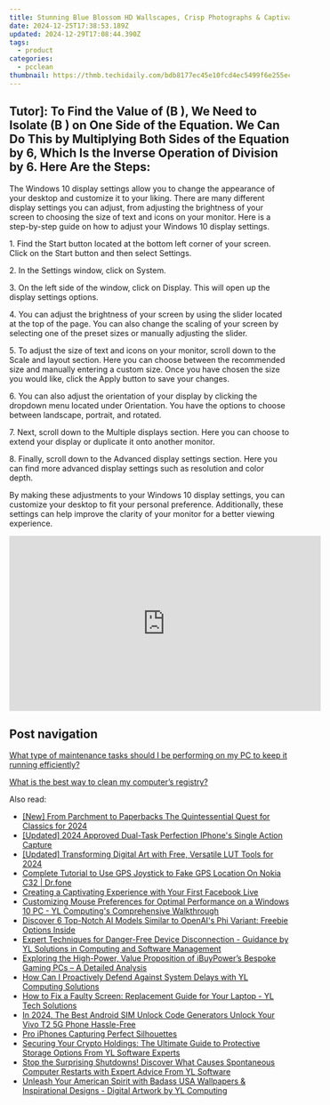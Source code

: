 ```yaml
---
title: Stunning Blue Blossom HD Wallscapes, Crisp Photographs & Captivating Pictures for PC/Mac – Created with Care at YL Software
date: 2024-12-25T17:38:53.189Z
updated: 2024-12-29T17:08:44.390Z
tags:
  - product
categories:
  - pcclean
thumbnail: https://thmb.techidaily.com/bdb8177ec45e10fcd4ec5499f6e255ec00146feb57465bd8edaf95619ca00bc2.jpg
---
```


## Tutor]: To Find the Value of \(B \), We Need to Isolate \(B \) on One Side of the Equation. We Can Do This by Multiplying Both Sides of the Equation by 6, Which Is the Inverse Operation of Division by 6. Here Are the Steps:

The Windows 10 display settings allow you to change the appearance of your desktop and customize it to your liking. There are many different display settings you can adjust, from adjusting the brightness of your screen to choosing the size of text and icons on your monitor. Here is a step-by-step guide on how to adjust your Windows 10 display settings. 

1\. Find the Start button located at the bottom left corner of your screen. Click on the Start button and then select Settings.

2\. In the Settings window, click on System.

3\. On the left side of the window, click on Display. This will open up the display settings options. 

4\. You can adjust the brightness of your screen by using the slider located at the top of the page. You can also change the scaling of your screen by selecting one of the preset sizes or manually adjusting the slider.

5\. To adjust the size of text and icons on your monitor, scroll down to the Scale and layout section. Here you can choose between the recommended size and manually entering a custom size. Once you have chosen the size you would like, click the Apply button to save your changes.

6\. You can also adjust the orientation of your display by clicking the dropdown menu located under Orientation. You have the options to choose between landscape, portrait, and rotated.

7\. Next, scroll down to the Multiple displays section. Here you can choose to extend your display or duplicate it onto another monitor.

8\. Finally, scroll down to the Advanced display settings section. Here you can find more advanced display settings such as resolution and color depth. 

By making these adjustments to your Windows 10 display settings, you can customize your desktop to fit your personal preference. Additionally, these settings can help improve the clarity of your monitor for a better viewing experience.

<!-- affiliate ads begin -->
<iframe width="560" height="315" src="https://www.youtube.com/embed/odDOPrPjRYY?si=7QHzdUkTPNkHJiVj" title="YouTube video player" frameborder="0" allow="accelerometer; autoplay; clipboard-write; encrypted-media; gyroscope; picture-in-picture; web-share" referrerpolicy="strict-origin-when-cross-origin" allowfullscreen></iframe>
<!-- affiliate ads end -->

## Post navigation

[What type of maintenance tasks should I be performing on my PC to keep it running efficiently?](https://tools.techidaily.com/pcclean/products/)

[What is the best way to clean my computer’s registry?](https://tools.techidaily.com/pcclean/products/)

<ins class="adsbygoogle"
     style="display:block"
     data-ad-format="autorelaxed"
     data-ad-client="ca-pub-7571918770474297"
     data-ad-slot="1223367746"></ins>

<ins class="adsbygoogle"
     style="display:block"
     data-ad-client="ca-pub-7571918770474297"
     data-ad-slot="8358498916"
     data-ad-format="auto"
     data-full-width-responsive="true"></ins>

<span class="atpl-alsoreadstyle">Also read:</span>
<div><ul>
<li><a href="https://instagram-video-recordings.techidaily.com/new-from-parchment-to-paperbacks-the-quintessential-quest-for-classics-for-2024/"><u>[New] From Parchment to Paperbacks The Quintessential Quest for Classics for 2024</u></a></li>
<li><a href="https://fox-friendly.techidaily.com/updated-2024-approved-dual-task-perfection-iphones-single-action-capture/"><u>[Updated] 2024 Approved Dual-Task Perfection IPhone's Single Action Capture</u></a></li>
<li><a href="https://article-tips.techidaily.com/updated-transforming-digital-art-with-free-versatile-lut-tools-for-2024/"><u>[Updated] Transforming Digital Art with Free, Versatile LUT Tools for 2024</u></a></li>
<li><a href="https://fake-location.techidaily.com/complete-tutorial-to-use-gps-joystick-to-fake-gps-location-on-nokia-c32-drfone-by-drfone-virtual-android/"><u>Complete Tutorial to Use GPS Joystick to Fake GPS Location On Nokia C32 | Dr.fone</u></a></li>
<li><a href="https://facebook-videos.techidaily.com/creating-a-captivating-experience-with-your-first-facebook-live/"><u>Creating a Captivating Experience with Your First Facebook Live</u></a></li>
<li><a href="https://win-cloud.techidaily.com/customizing-mouse-preferences-for-optimal-performance-on-a-windows-10-pc-yl-computings-comprehensive-walkthrough/"><u>Customizing Mouse Preferences for Optimal Performance on a Windows 10 PC - YL Computing's Comprehensive Walkthrough</u></a></li>
<li><a href="https://tech-hub.techidaily.com/discover-6-top-notch-ai-models-similar-to-openais-phi-variant-freebie-options-inside/"><u>Discover 6 Top-Notch AI Models Similar to OpenAI's Phi Variant: Freebie Options Inside</u></a></li>
<li><a href="https://win-cloud.techidaily.com/expert-techniques-for-danger-free-device-disconnection-guidance-by-yl-solutions-in-computing-and-software-management/"><u>Expert Techniques for Danger-Free Device Disconnection - Guidance by YL Solutions in Computing and Software Management</u></a></li>
<li><a href="https://twitter-videos.techidaily.com/exploring-the-high-power-value-proposition-of-ibuypowers-bespoke-gaming-pcs-a-detailed-analysis/"><u>Exploring the High-Power, Value Proposition of iBuyPower’s Bespoke Gaming PCs – A Detailed Analysis</u></a></li>
<li><a href="https://win-cloud.techidaily.com/how-can-i-proactively-defend-against-system-delays-with-yl-computing-solutions/"><u>How Can I Proactively Defend Against System Delays with YL Computing Solutions</u></a></li>
<li><a href="https://win-cloud.techidaily.com/how-to-fix-a-faulty-screen-replacement-guide-for-your-laptop-yl-tech-solutions/"><u>How to Fix a Faulty Screen: Replacement Guide for Your Laptop - YL Tech Solutions</u></a></li>
<li><a href="https://sim-unlock.techidaily.com/in-2024-the-best-android-sim-unlock-code-generators-unlock-your-vivo-t2-5g-phone-hassle-free-by-drfone-android/"><u>In 2024, The Best Android SIM Unlock Code Generators Unlock Your Vivo T2 5G Phone Hassle-Free</u></a></li>
<li><a href="https://extra-tips.techidaily.com/pro-iphones-capturing-perfect-silhouettes/"><u>Pro iPhones Capturing Perfect Silhouettes</u></a></li>
<li><a href="https://win-cloud.techidaily.com/securing-your-crypto-holdings-the-ultimate-guide-to-protective-storage-options-from-yl-software-experts/"><u>Securing Your Crypto Holdings: The Ultimate Guide to Protective Storage Options From YL Software Experts</u></a></li>
<li><a href="https://win-cloud.techidaily.com/stop-the-surprising-shutdowns-discover-what-causes-spontaneous-computer-restarts-with-expert-advice-from-yl-software/"><u>Stop the Surprising Shutdowns! Discover What Causes Spontaneous Computer Restarts with Expert Advice From YL Software</u></a></li>
<li><a href="https://win-cloud.techidaily.com/unleash-your-american-spirit-with-badass-usa-wallpapers-and-inspirational-designs-digital-artwork-by-yl-computing/"><u>Unleash Your American Spirit with Badass USA Wallpapers & Inspirational Designs - Digital Artwork by YL Computing</u></a></li>
</ul></div>

